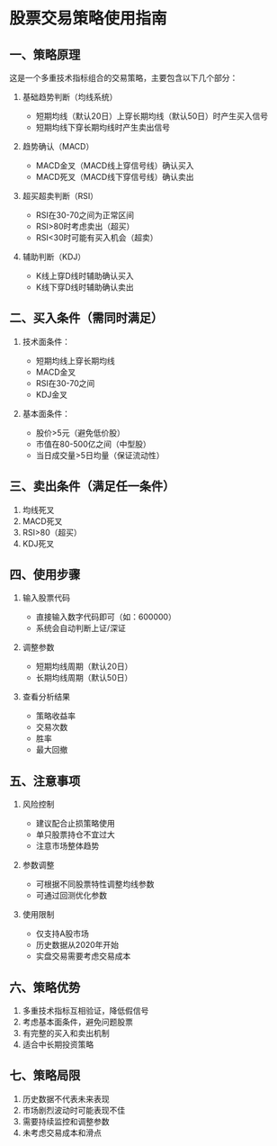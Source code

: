 # 股票交易策略使用指南

## 一、策略原理

这是一个多重技术指标组合的交易策略，主要包含以下几个部分：

1. 基础趋势判断（均线系统）
   - 短期均线（默认20日）上穿长期均线（默认50日）时产生买入信号
   - 短期均线下穿长期均线时产生卖出信号

2. 趋势确认（MACD）
   - MACD金叉（MACD线上穿信号线）确认买入
   - MACD死叉（MACD线下穿信号线）确认卖出

3. 超买超卖判断（RSI）
   - RSI在30-70之间为正常区间
   - RSI>80时考虑卖出（超买）
   - RSI<30时可能有买入机会（超卖）

4. 辅助判断（KDJ）
   - K线上穿D线时辅助确认买入
   - K线下穿D线时辅助确认卖出

## 二、买入条件（需同时满足）

1. 技术面条件：
   - 短期均线上穿长期均线
   - MACD金叉
   - RSI在30-70之间
   - KDJ金叉

2. 基本面条件：
   - 股价>5元（避免低价股）
   - 市值在80-500亿之间（中型股）
   - 当日成交量>5日均量（保证流动性）

## 三、卖出条件（满足任一条件）

1. 均线死叉
2. MACD死叉
3. RSI>80（超买）
4. KDJ死叉

## 四、使用步骤

1. 输入股票代码
   - 直接输入数字代码即可（如：600000）
   - 系统会自动判断上证/深证

2. 调整参数
   - 短期均线周期（默认20日）
   - 长期均线周期（默认50日）

3. 查看分析结果
   - 策略收益率
   - 交易次数
   - 胜率
   - 最大回撤

## 五、注意事项

1. 风险控制
   - 建议配合止损策略使用
   - 单只股票持仓不宜过大
   - 注意市场整体趋势

2. 参数调整
   - 可根据不同股票特性调整均线参数
   - 可通过回测优化参数

3. 使用限制
   - 仅支持A股市场
   - 历史数据从2020年开始
   - 实盘交易需要考虑交易成本

## 六、策略优势

1. 多重技术指标互相验证，降低假信号
2. 考虑基本面条件，避免问题股票
3. 有完整的买入和卖出机制
4. 适合中长期投资策略

## 七、策略局限

1. 历史数据不代表未来表现
2. 市场剧烈波动时可能表现不佳
3. 需要持续监控和调整参数
4. 未考虑交易成本和滑点 